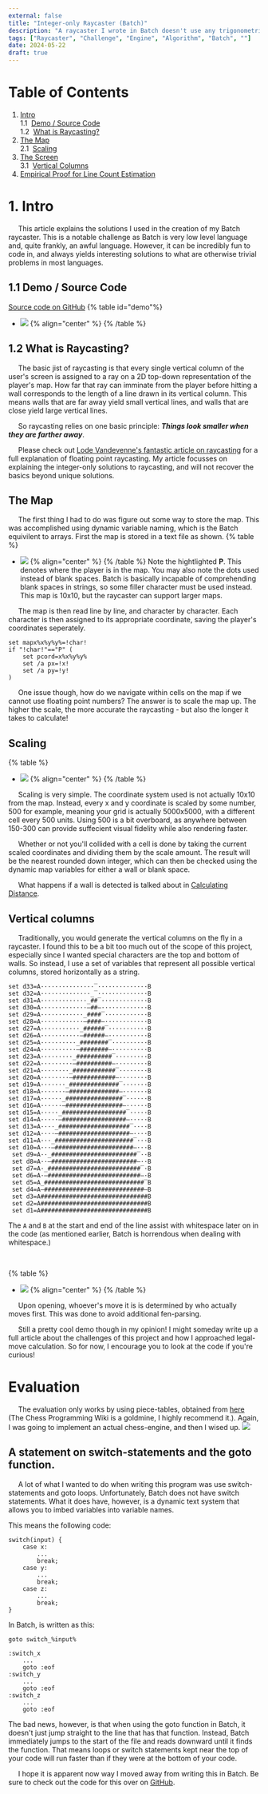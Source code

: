 ```yaml
---
external: false
title: "Integer-only Raycaster (Batch)"
description: "A raycaster I wrote in Batch doesn't use any trigonometric function or non-integers."
tags: ["Raycaster", "Challenge", "Engine", "Algorithm", "Batch", ""]
date: 2024-05-22
draft: true
---
```


# Table of Contents
1. [Intro](#intro)\
1.1 &nbsp;[Demo / Source Code](#demo)\
1.2 &nbsp;[What is Raycasting?](#)
2. [The Map](#)\
2.1 &nbsp;[Scaling](#)
3. [The Screen](#)\
3.1 &nbsp;[Vertical Columns](#)
4. [Empirical Proof for Line Count Estimation](#)

# 1. Intro
&nbsp;&nbsp;&nbsp;&nbsp;&nbsp;This article explains the solutions I used in the creation of my Batch raycaster.
This is a notable challenge as Batch is very low level language and, quite frankly, an awful language. However, it can be incredibly fun
to code in, and always yields interesting solutions to what are otherwise trivial problems in most languages.

## 1.1 Demo / Source Code
[Source code on GitHub](https://github.com/nTh0rn/batch-raycaster)
{% table id="demo"%}
 * ![](/images/batch_raycaster/batch_raycaster_walking.gif) {% align="center" %}
{% /table %}



## 1.2 What is Raycasting?
&nbsp;&nbsp;&nbsp;&nbsp;&nbsp;The basic jist of raycasting is that every single vertical column of the user's screen is assigned to a ray on a 2D top-down representation of the player's map. How far that ray can imminate from the player before hitting a wall corresponds to the length of a line drawn in its vertical column. This means walls that are far away yield small vertical lines, and walls that are close yield large vertical lines.

&nbsp;&nbsp;&nbsp;&nbsp;&nbsp;So raycasting relies on one basic principle: ***Things look smaller when they are farther away***.

&nbsp;&nbsp;&nbsp;&nbsp;&nbsp;Please check out [Lode Vandevenne's fantastic article on raycasting](https://lodev.org/cgtutor/raycasting.html) for a full explanation of floating point raycasting. My article focusses on explaining the integer-only solutions to raycasting, and will not recover the basics beyond unique solutions.


## The Map
&nbsp;&nbsp;&nbsp;&nbsp;&nbsp;The first thing I had to do was figure out some way to store the map. This was accomplished using dynamic variable naming, which is the Batch equivilent to arrays.
First the map is stored in a text file as shown.
{% table %}
 * ![](/images/batch_raycaster/room.txt.png) {% align="center" %}
{% /table %}
Note the hightlighted **P**. This denotes where the player is in the map. You may also note the dots used instead of blank spaces. Batch is basically incapable of comprehending blank spaces in strings, so some filler character must be used instead. This map is 10x10, but the raycaster can support larger maps.

&nbsp;&nbsp;&nbsp;&nbsp;&nbsp;The map is then read line by line, and character by character. Each character is then assigned to its appropriate coordinate, saving the player's coordinates seperately.
```batch
set mapx%x%y%y%=!char!
if "!char!"=="P" (
	set pcord=x%x%y%y%
	set /a px=!x!
	set /a py=!y!
)
```
&nbsp;&nbsp;&nbsp;&nbsp;&nbsp;One issue though, how do we navigate within cells on the map if we cannot use floating point numbers? The answer is to scale the map up. The higher the scale, the more accurate the raycasting - but also the longer it takes to calculate!

## Scaling
{% table %}
 * ![](/images/batch_raycaster/raycaster_scale.png) {% align="center" %}
{% /table %}

&nbsp;&nbsp;&nbsp;&nbsp;&nbsp;Scaling is very simple. The coordinate system used is not actually 10x10 from the map. Instead, every x and y coordinate is scaled by some number, 500 for example, meaning your grid is actually 5000x5000, with a different cell every 500 units. Using 500 is a bit overboard, as anywhere between 150-300 can provide suffecient visual fidelity while also rendering faster.

&nbsp;&nbsp;&nbsp;&nbsp;&nbsp;Whether or not you'll collided with a cell is done by taking the current scaled coordinates and dividing them by the scale amount. The result will be the nearest rounded down integer, which can then be checked using the dynamic map variables for either a wall or blank space.

&nbsp;&nbsp;&nbsp;&nbsp;&nbsp;What happens if a wall is detected is talked about in [Calculating Distance](#calculating-distance).

## Vertical columns
&nbsp;&nbsp;&nbsp;&nbsp;&nbsp;Traditionally, you would generate the vertical columns on the fly in a raycaster. I found this to be a bit too much out of the scope of this project, especially since I wanted special characters are the top and bottom of walls. So instead, I use a set of variables that represent all possible vertical columns, stored horizontally as a string.

```batch
set d33=A···············‾··············B
set d32=A··············_‾··············B
set d31=A·············_##‾·············B
set d30=A·············—##—·············B
set d29=A············_####‾············B
set d28=A············—####—············B
set d27=A···········_######‾···········B
set d26=A···········—######—···········B
set d25=A··········_########‾··········B
set d24=A··········—########—··········B
set d23=A·········_##########‾·········B
set d22=A·········—##########—·········B
set d21=A········_############‾········B
set d20=A········—############—········B
set d19=A·······_##############‾·······B
set d18=A·······—##############—·······B
set d17=A······_################‾······B
set d16=A······—################—······B
set d15=A·····_##################‾·····B
set d14=A·····—##################—·····B
set d13=A····_####################‾····B
set d12=A····—####################—····B
set d11=A···_######################‾···B
set d10=A···—######################—···B
 set d9=A··_########################‾··B
 set d8=A··—########################—··B
 set d7=A·_##########################‾·B
 set d6=A·—##########################—·B
 set d5=A_############################‾B
 set d4=A—############################—B
 set d3=A##############################B
 set d2=A##############################B
 set d1=A##############################B
```
The `A` and `B` at the start and end of the line assist with whitespace later on in the code (as mentioned earlier, Batch is horrendous when dealing with whitespace.)

&nbsp;&nbsp;&nbsp;&nbsp;&nbsp;


{% table %}
 * ![](/images/batch_raycaster/raycast_visualized.gif) {% align="center" %}
{% /table %}

&nbsp;&nbsp;&nbsp;&nbsp;&nbsp;Upon opening, whoever's move it is is determined by who actually moves first.
This was done to avoid additional fen-parsing.

&nbsp;&nbsp;&nbsp;&nbsp;&nbsp;Still a pretty cool demo though in my opinion! I might someday write up a full article about the challenges of this project and how I approached legal-move calculation. So for now, I encourage you to look at the code if you're curious!

# Evaluation
&nbsp;&nbsp;&nbsp;&nbsp;&nbsp;The evaluation only works by using piece-tables, obtained from [here](https://www.chessprogramming.org/Simplified_Evaluation_Function) (The Chess Programming Wiki is a goldmine, I highly recommend it.). Again, I was going to implement an actual chess-engine, and then I wised up.
![](/images/chessbit/eval.png)
## A statement on switch-statements and the goto function.
&nbsp;&nbsp;&nbsp;&nbsp;&nbsp;A lot of what I wanted to do when writing this program was use switch-statements and goto loops. Unfortunately, Batch does not have switch statements. What it does have, however, is a dynamic text system that allows you to imbed variables into variable names.

This means the following code:
```
switch(input) {
    case x:
        ...
        break;
    case y:
        ...
        break;
    case z:
        ...
        break;
}
```
In Batch, is written as this:
```
goto switch_%input%

:switch_x
    ...
    goto :eof
:switch_y
    ...
    goto :eof
:switch_z
    ...
    goto :eof
```
The bad news, however, is that when using the goto function in Batch, it doesn't just jump straight to the line that has that function. Instead, Batch immediately jumps to the start of the file and reads downward until it finds the function. That means loops or switch statements kept near the top of your code will run faster than if they were at the bottom of your code.

&nbsp;&nbsp;&nbsp;&nbsp;&nbsp;I hope it is apparent now way I moved away from writing this in Batch. Be sure to check out the code for this over on [GitHub](https://github.com/nTh0rn/chessbit).